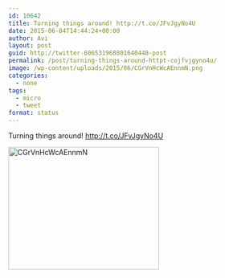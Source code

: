 ```yaml
---
id: 10642
title: Turning things around! http://t.co/JFvJgyNo4U
date: 2015-06-04T14:44:24+00:00
author: Avi
layout: post
guid: http://twitter-606531968801640448-post
permalink: /post/turning-things-around-httpt-cojfvjgyno4u/
image: /wp-content/uploads/2015/06/CGrVnHcWcAEnnmN.png
categories:
  - none
tags:
  - micro
  - tweet
format: status
---
```

Turning things around! http://t.co/JFvJgyNo4U

<img width="300" height="244" src="http://aviflax.com/wp-content/uploads/2015/06/CGrVnHcWcAEnnmN-300x244.png" class="attachment-medium" alt="CGrVnHcWcAEnnmN" />